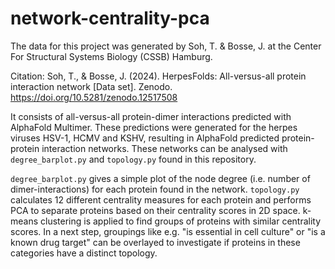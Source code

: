 # network-centrality-pca

The data for this project was generated by Soh, T. & Bosse, J. at the Center For Structural Systems Biology (CSSB) Hamburg.

Citation:
Soh, T., & Bosse, J. (2024). HerpesFolds: All-versus-all protein interaction network [Data set]. Zenodo. https://doi.org/10.5281/zenodo.12517508

It consists of all-versus-all protein-dimer interactions predicted with AlphaFold Multimer. These predictions were generated for the herpes viruses HSV-1, HCMV and KSHV, resulting in AlphaFold predicted protein-protein interaction networks.
These networks can be analysed with `degree_barplot.py` and `topology.py` found in this repository.

`degree_barplot.py` gives a simple plot of the node degree (i.e. number of dimer-interactions) for each protein found in the network.
`topology.py` calculates 12 different centrality measures for each protein and performs PCA to separate proteins based on their centrality scores in 2D space. k-means clustering is applied to find groups of proteins with similar centrality scores.
In a next step, groupings like e.g. "is essential in cell culture" or "is a known drug target" can be overlayed to investigate if proteins in these categories have a distinct topology.
